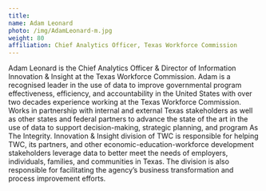 ```yaml
---
title:
name: Adam Leonard
photo: /img/AdamLeonard-m.jpg
weight: 80
affiliation: Chief Analytics Officer, Texas Workforce Commission
---
```


Adam Leonard is the Chief Analytics Officer & Director of Information Innovation & Insight at the Texas Workforce Commission. Adam is a recognised leader in the use of data to improve governmental program effectiveness, efficiency, and accountability in the United States with over two decades experience working at the Texas Workforce Commission.  Works in partnership with internal and external Texas stakeholders as well as other states and federal partners to advance the state of the art in the use of data to support decision-making, strategic planning, and program As The Integrity. Innovation & Insight division of TWC is responsible for helping TWC, its partners, and other economic-education-workforce development stakeholders leverage data to better meet the needs of employers, individuals, families, and communities in Texas. The division is also responsible for facilitating the agency’s business transformation and process improvement efforts.
